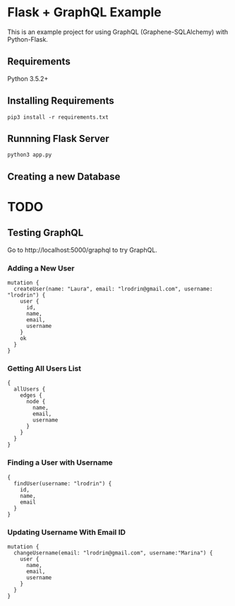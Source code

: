 # Flask + GraphQL Example
This is an example project for using GraphQL (Graphene-SQLAlchemy) with Python-Flask.

## Requirements
Python 3.5.2+

## Installing Requirements
```
pip3 install -r requirements.txt
```
## Runnning Flask Server
```
python3 app.py
```
## Creating a new Database
# TODO

## Testing GraphQL
Go to http://localhost:5000/graphql to try GraphQL.

### Adding a New User
```
mutation {
  createUser(name: "Laura", email: "lrodrin@gmail.com", username: "lrodrin") {
    user {
      id,
      name,
      email,
      username
    }
    ok
  }
}
```
### Getting All Users List
```
{
  allUsers {
    edges {
      node {
        name,
        email,
        username
      }
    }
  }
}
```
### Finding a User with Username
```
{
  findUser(username: "lrodrin") {
    id,
    name,
    email
  }
}
```
### Updating Username With Email ID
```
mutation {
  changeUsername(email: "lrodrin@gmail.com", username:"Marina") {
    user {
      name,
      email,
      username
    }
  }
}
```
